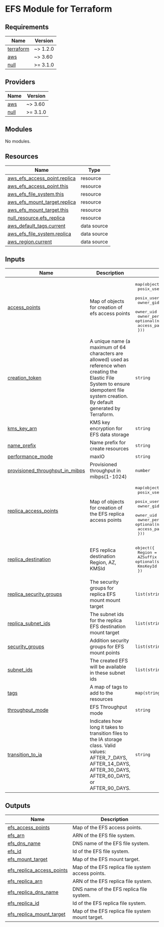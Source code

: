 # EFS Module for Terraform

<!-- BEGINNING OF PRE-COMMIT-TERRAFORM DOCS HOOK -->
## Requirements

| Name | Version |
|------|---------|
| <a name="requirement_terraform"></a> [terraform](#requirement\_terraform) | ~> 1.2.0 |
| <a name="requirement_aws"></a> [aws](#requirement\_aws) | ~> 3.60 |
| <a name="requirement_null"></a> [null](#requirement\_null) | >= 3.1.0 |

## Providers

| Name | Version |
|------|---------|
| <a name="provider_aws"></a> [aws](#provider\_aws) | ~> 3.60 |
| <a name="provider_null"></a> [null](#provider\_null) | >= 3.1.0 |

## Modules

No modules.

## Resources

| Name | Type |
|------|------|
| [aws_efs_access_point.replica](https://registry.terraform.io/providers/hashicorp/aws/latest/docs/resources/efs_access_point) | resource |
| [aws_efs_access_point.this](https://registry.terraform.io/providers/hashicorp/aws/latest/docs/resources/efs_access_point) | resource |
| [aws_efs_file_system.this](https://registry.terraform.io/providers/hashicorp/aws/latest/docs/resources/efs_file_system) | resource |
| [aws_efs_mount_target.replica](https://registry.terraform.io/providers/hashicorp/aws/latest/docs/resources/efs_mount_target) | resource |
| [aws_efs_mount_target.this](https://registry.terraform.io/providers/hashicorp/aws/latest/docs/resources/efs_mount_target) | resource |
| [null_resource.efs_replica](https://registry.terraform.io/providers/hashicorp/null/latest/docs/resources/resource) | resource |
| [aws_default_tags.current](https://registry.terraform.io/providers/hashicorp/aws/latest/docs/data-sources/default_tags) | data source |
| [aws_efs_file_system.replica](https://registry.terraform.io/providers/hashicorp/aws/latest/docs/data-sources/efs_file_system) | data source |
| [aws_region.current](https://registry.terraform.io/providers/hashicorp/aws/latest/docs/data-sources/region) | data source |

## Inputs

| Name | Description | Type | Default | Required |
|------|-------------|------|---------|:--------:|
| <a name="input_access_points"></a> [access\_points](#input\_access\_points) | Map of objects for creation of efs access points | <pre>map(object({<br>    posix_user_gid    = optional(number)<br>    posix_user_uid    = optional(number)<br>    owner_gid         = optional(number)<br>    owner_uid         = optional(number)<br>    owner_permissions = optional(number)<br>    access_path       = string<br>  }))</pre> | `{}` | no |
| <a name="input_creation_token"></a> [creation\_token](#input\_creation\_token) | A unique name (a maximum of 64 characters are allowed) used as reference when creating the Elastic File System to ensure idempotent file system creation. By default generated by Terraform. | `string` | `null` | no |
| <a name="input_kms_key_arn"></a> [kms\_key\_arn](#input\_kms\_key\_arn) | KMS key encryption for EFS data storage | `string` | `null` | no |
| <a name="input_name_prefix"></a> [name\_prefix](#input\_name\_prefix) | Name prefix for create resources | `string` | n/a | yes |
| <a name="input_performance_mode"></a> [performance\_mode](#input\_performance\_mode) | maxIO | `string` | `"generalPurpose"` | no |
| <a name="input_provisioned_throughput_in_mibps"></a> [provisioned\_throughput\_in\_mibps](#input\_provisioned\_throughput\_in\_mibps) | Provisioned throughput in mibps(1-1024) | `number` | `0` | no |
| <a name="input_replica_access_points"></a> [replica\_access\_points](#input\_replica\_access\_points) | Map of objects for creation of the EFS replica access points | <pre>map(object({<br>    posix_user_gid    = optional(number)<br>    posix_user_uid    = optional(number)<br>    owner_gid         = optional(number)<br>    owner_uid         = optional(number)<br>    owner_permissions = optional(number)<br>    access_path       = string<br>  }))</pre> | `{}` | no |
| <a name="input_replica_destination"></a> [replica\_destination](#input\_replica\_destination) | EFS replica destination Region, AZ, KMSId | <pre>object({<br>    Region   = string<br>    AZSuffix = optional(string)<br>    KmsKeyId = string<br>  })</pre> | `null` | no |
| <a name="input_replica_security_groups"></a> [replica\_security\_groups](#input\_replica\_security\_groups) | The security groups for replica EFS mount mount target | `list(string)` | `[]` | no |
| <a name="input_replica_subnet_ids"></a> [replica\_subnet\_ids](#input\_replica\_subnet\_ids) | The subnet ids for the replica EFS destination mount target | `list(string)` | `[]` | no |
| <a name="input_security_groups"></a> [security\_groups](#input\_security\_groups) | Addition security groups for EFS mount points | `list(string)` | n/a | yes |
| <a name="input_subnet_ids"></a> [subnet\_ids](#input\_subnet\_ids) | The created EFS will be available in these subnet ids | `list(string)` | n/a | yes |
| <a name="input_tags"></a> [tags](#input\_tags) | A map of tags to add to the resources | `map(string)` | `{}` | no |
| <a name="input_throughput_mode"></a> [throughput\_mode](#input\_throughput\_mode) | EFS Throughput mode | `string` | `"bursting"` | no |
| <a name="input_transition_to_ia"></a> [transition\_to\_ia](#input\_transition\_to\_ia) | Indicates how long it takes to transition files to the IA storage class. Valid values: AFTER\_7\_DAYS, AFTER\_14\_DAYS, AFTER\_30\_DAYS, AFTER\_60\_DAYS, or AFTER\_90\_DAYS. | `string` | `null` | no |

## Outputs

| Name | Description |
|------|-------------|
| <a name="output_efs_access_points"></a> [efs\_access\_points](#output\_efs\_access\_points) | Map of the EFS access points. |
| <a name="output_efs_arn"></a> [efs\_arn](#output\_efs\_arn) | ARN of the EFS file system. |
| <a name="output_efs_dns_name"></a> [efs\_dns\_name](#output\_efs\_dns\_name) | DNS name of the EFS file system. |
| <a name="output_efs_id"></a> [efs\_id](#output\_efs\_id) | Id of the EFS file system. |
| <a name="output_efs_mount_target"></a> [efs\_mount\_target](#output\_efs\_mount\_target) | Map of the EFS mount target. |
| <a name="output_efs_replica_access_points"></a> [efs\_replica\_access\_points](#output\_efs\_replica\_access\_points) | Map of the EFS replica file system access points. |
| <a name="output_efs_replica_arn"></a> [efs\_replica\_arn](#output\_efs\_replica\_arn) | ARN of the EFS replica file system. |
| <a name="output_efs_replica_dns_name"></a> [efs\_replica\_dns\_name](#output\_efs\_replica\_dns\_name) | DNS name of the EFS replica file system. |
| <a name="output_efs_replica_id"></a> [efs\_replica\_id](#output\_efs\_replica\_id) | Id of the EFS replica file system. |
| <a name="output_efs_replica_mount_target"></a> [efs\_replica\_mount\_target](#output\_efs\_replica\_mount\_target) | Map of the EFS replica file system mount target. |
<!-- END OF PRE-COMMIT-TERRAFORM DOCS HOOK -->
